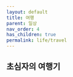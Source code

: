 ```yaml
---
layout: default
title: 여행
parent: 일상
nav_order: 4
has_children: true
permalink: life/travel
---
```


## 초심자의 여행기  
  